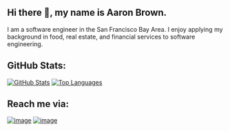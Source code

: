 ## Hi there 👋, my name is Aaron Brown.

I am a software engineer in the San Francisco Bay Area. I enjoy applying my background in food, real estate, and financial services to software engineering. 


## GitHub Stats:
[![GitHub Stats](https://github-readme-stats-huyj-git-master-vercel-aaronandanit.vercel.app/api?username=djbrownbear&count_private=true)](https://github.com/djbrownbear/) [![Top Languages](https://github-readme-stats-huyj-git-master-vercel-aaronandanit.vercel.app//api/top-langs/?username=djbrownbear&count_private=true)](https://github.com/djbrownbear/)

## Reach me via:
[![image](https://img.shields.io/badge/LinkedIn-0077B5?style=for-the-badge&logo=linkedin&logoColor=white)](https://www.linkedin.com/in/aarontimothybrown/)
[![image](https://img.shields.io/badge/-Email%20-red?style=for-the-badge)](mailto:dev_github@aaronandanita.com)

